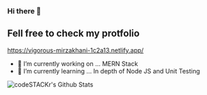 ### Hi there 👋

## Fell free to check my protfolio 

https://vigorous-mirzakhani-1c2a13.netlify.app/

- 🔭 I’m currently working on ... MERN Stack 
- 🌱 I’m currently learning ... In depth of Node JS and Unit Testing 



<img align="left" alt="codeSTACKr's Github Stats" src="https://github-readme-stats.vercel.app/api?username=priom7&show_icons=true&hide_border=true" />

<!--
**Priom7/Priom7** is a ✨ _special_ ✨ repository because its `README.md` (this file) appears on your GitHub profile.

Here are some ideas to get you started:

- 🔭 I’m currently working on ... MERN Stack 
- 🌱 I’m currently learning ... In depth of Node JS
- 👯 I’m looking to collaborate on ...
- 🤔 I’m looking for help with ...
- 💬 Ask me about ...
- 📫 How to reach me: ...
- 😄 Pronouns: ...
- ⚡ Fun fact: ...
-->
